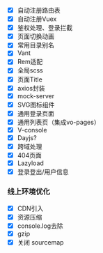 - [x] 自动注册路由表
- [x] 自动注册Vuex
- [x] 鉴权处理、登录拦截
- [x] 页面切换动画
- [x] 常用目录别名
- [x] Vant
- [x] Rem适配
- [x] 全局scss
- [x] 页面Title
- [x] axios封装
- [x] mock-server
- [x] SVG图标组件
- [x] 通用登录页面
- [x] 通用列表页（集成vo-pages）
- [x] V-console
- [x] Dayjs?
- [x] 跨域处理
- [x] 404页面
- [x] Lazyload
- [x] 登录登出/用户信息
### 线上环境优化

- [x] CDN引入
- [x] 资源压缩
- [x] console.log去除
- [x] gzip
- [x] 关闭 sourcemap